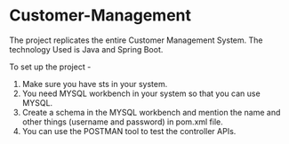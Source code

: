# Customer-Management
The project replicates the entire Customer Management System. The technology Used is Java and Spring Boot.

To set up the project -

1) Make sure you have sts in your system.
2) You need MYSQL workbench in your system so that you can use MYSQL.
3) Create a schema in the MYSQL workbench and mention the name and other things (username and password) in pom.xml file.
4) You can use the POSTMAN tool to test the controller APIs. 
